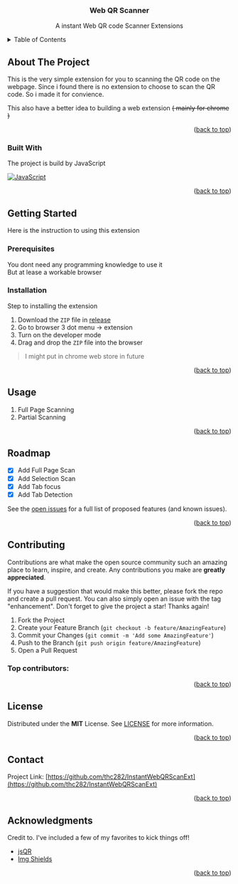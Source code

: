 <!-- PROJECT LOGO -->
<br />
<div align="center">
  <!--
  <a href="https://github.com/othneildrew/Best-README-Template">
    <img src="images/logo.png" alt="Logo" width="80" height="80">
  </a>
  -->
  
  <h3 align="center">Web QR Scanner</h3>

  <p align="center">
    A instant Web QR code Scanner Extensions
    <!--
    <br />
    <a href="https://github.com/othneildrew/Best-README-Template"><strong>Explore the docs »</strong></a>
    <br />
    <br />
    <a href="https://github.com/othneildrew/Best-README-Template">View Demo</a>
    &middot;
    <a href="https://github.com/thc282/InstantWebQRScanExt/issues">View Issue</a>
    &middot;
    <a href="https://github.com/othneildrew/Best-README-Template/issues/new?labels=enhancement&template=feature-request---.md">Request Feature</a>
    -->
  </p>
</div>

<!-- TABLE OF CONTENTS -->
<details>
  <summary>Table of Contents</summary>
  <ol>
    <li>
      <a href="#about-the-project">About The Project</a>
      <ul>
        <li><a href="#built-with">Built With</a></li>
      </ul>
    </li>
    <li>
      <a href="#getting-started">Getting Started</a>
      <ul>
        <li><a href="#prerequisites">Prerequisites</a></li>
        <li><a href="#installation">Installation</a></li>
      </ul>
    </li>
    <li><a href="#usage">Usage</a></li>
    <li><a href="#roadmap">Roadmap</a></li>
    <li><a href="#contributing">Contributing</a></li>
    <li><a href="#license">License</a></li>
    <li><a href="#contact">Contact</a></li>
    <li><a href="#acknowledgments">Acknowledgments</a></li>
  </ol>
</details>



<!-- ABOUT THE PROJECT -->
## About The Project

This is the very simple extension for you to scanning the QR code on the webpage. Since i found there is no extension to choose to scan the QR code. So i made it for convience.

This also have a better idea to building a web extension ~~( mainly for chrome )~~

<p align="right">(<a href="#readme-top">back to top</a>)</p>



### Built With

The project is build by JavaScript

[![JavaScript][JS-badge]][ECMAScript-url]

<p align="right">(<a href="#readme-top">back to top</a>)</p>

<!-- GETTING STARTED -->
## Getting Started

Here is the instruction to using this extension

### Prerequisites

You dont need any programming knowledge to use it  
But at lease a workable browser

### Installation

Step to installing the extension

1. Download the `ZIP` file in [release][release]
2. Go to browser 3 dot menu -> extension
3. Turn on the developer mode
4. Drag and drop the `ZIP` file into the browser

> I might put in chrome web store in future
<p align="right">(<a href="#readme-top">back to top</a>)</p>

<!-- USAGE EXAMPLES -->
## Usage

1. Full Page Scanning
2. Partial Scanning

<p align="right">(<a href="#readme-top">back to top</a>)</p>

<!-- ROADMAP -->
## Roadmap

- [x] Add Full Page Scan
- [x] Add Selection Scan
- [x] Add Tab focus
- [x] Add Tab Detection

See the [open issues](https://github.com/thc282/InstantWebQRScanExt/issues) for a full list of proposed features (and known issues).

<p align="right">(<a href="#readme-top">back to top</a>)</p>

<!-- CONTRIBUTING -->
## Contributing

Contributions are what make the open source community such an amazing place to learn, inspire, and create. Any contributions you make are **greatly appreciated**.

If you have a suggestion that would make this better, please fork the repo and create a pull request. You can also simply open an issue with the tag "enhancement".
Don't forget to give the project a star! Thanks again!

1. Fork the Project
2. Create your Feature Branch (`git checkout -b feature/AmazingFeature`)
3. Commit your Changes (`git commit -m 'Add some AmazingFeature'`)
4. Push to the Branch (`git push origin feature/AmazingFeature`)
5. Open a Pull Request

### Top contributors:

<p align="right">(<a href="#readme-top">back to top</a>)</p>

<!-- LICENSE -->
## License

Distributed under the **MIT** License. See [LICENSE][License] for more information.

<p align="right">(<a href="#readme-top">back to top</a>)</p>

<!-- CONTACT -->
## Contact

Project Link: [https://github.com/thc282/InstantWebQRScanExt](https://github.com/thc282/InstantWebQRScanExt)

<p align="right">(<a href="#readme-top">back to top</a>)</p>

<!-- ACKNOWLEDGMENTS -->
## Acknowledgments

Credit to. I've included a few of my favorites to kick things off!

* [jsQR](https://github.com/cozmo/jsQR)
* [Img Shields](https://shields.io)

<p align="right">(<a href="#readme-top">back to top</a>)</p>



<!-- MARKDOWN LINKS & IMAGES -->
<!-- https://www.markdownguide.org/basic-syntax/#reference-style-links -->
[JS-badge]: https://img.shields.io/badge/JavaScript-F7DF1E?style=for-the-badge&logo=javascript&logoColor=white&labelColor=000000
[ECMAScript-url]: https://www.ecma-international.org/publications-and-standards/standards/ecma-262/

[License]: https://github.com/thc282/InstantWebQRScanExt/blob/main/LICENSE

[release]: https://github.com/thc282/InstantWebQRScanExt/releases/